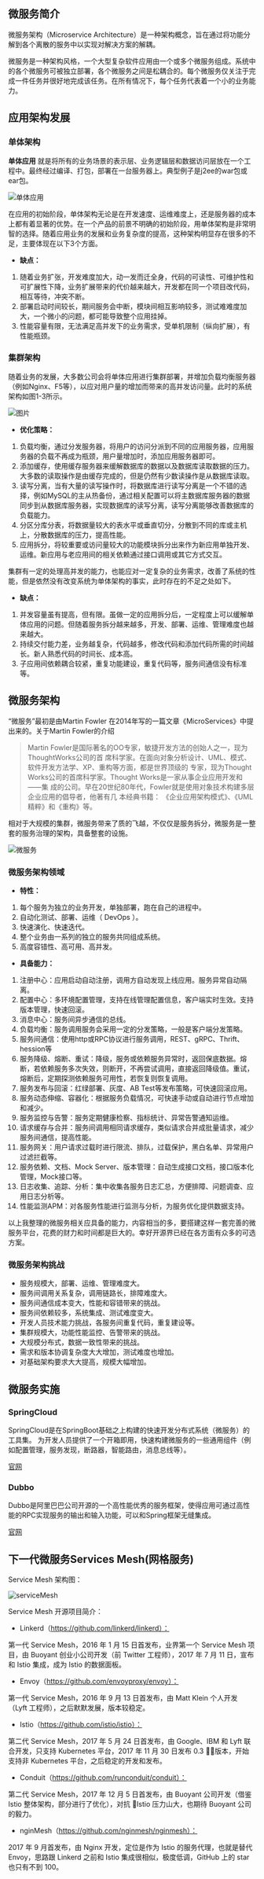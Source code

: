 微服务简介
-----

微服务架构（Microservice Architecture）是一种架构概念，旨在通过将功能分解到各个离散的服务中以实现对解决方案的解耦。

微服务是一种架构风格，一个大型复杂软件应用由一个或多个微服务组成。系统中的各个微服务可被独立部署，各个微服务之间是松耦合的。每个微服务仅关注于完成一件任务并很好地完成该任务。在所有情况下，每个任务代表着一个小的业务能力。

## 应用架构发展

### 单体架构

**单体应用** 就是将所有的业务场景的表示层、业务逻辑层和数据访问层放在一个工程中。最终经过编译、打包，部署在一台服务器上。典型例子是j2ee的war包或ear包。

![单体应用](single.png)

在应用的初始阶段，单体架构无论是在开发速度、运维难度上，还是服务器的成本上都有着显著的优势。在一个产品的前景不明确的初始阶段，用单体架构是非常明智的选择。随着应用业务的发展和业务复杂度的提高，这种架构明显存在很多的不足，主要体现在以下3个方面。
  
* **缺点：**
  
1. 随着业务扩张，开发难度加大，动一发而迁全身，代码的可读性、可维护性和可扩展性下降，业务扩展带来的代价越来越大，开发都在同一个项目改代码，相互等待，冲突不断。
2. 部署启动时间较长，期间服务会中断，模块间相互影响较多，测试难难度加大，一个微小的问题，都可能导致整个应用挂掉。
3. 性能容量有限，无法满足高并发下的业务需求，受单机限制（纵向扩展），有性能瓶颈。

### 集群架构

随着业务的发展，大多数公司会将单体应用进行集群部署，并增加负载均衡服务器（例如Nginx、F5等），以应对用户量的增加而带来的高并发访问量。此时的系统架构如图1-3所示。

![图片](cluster.png)

* **优化策略：**
  
1. 负载均衡，通过分发服务器，将用户的访问分派到不同的应用服务器，应用服务器的负载不再成为瓶颈，用户量增加时，添加应用服务器即可。
2. 添加缓存，使用缓存服务器来缓解数据库的数据以及数据库读取数据的压力。大多数的读取操作是由缓存完成的，但是仍然有少数读操作是从数据库读取。
3. 读写分离，当有大量的读写操作时，将数据库进行读写分离是一个不错的选择，例如MySQL的主从热备份，通过相关配置可以将主数据库服务器的数据同步到从数据库服务器，实现数据库的读写分离，读写分离能够改善数据库的负载能力。
4. 分区分库分表，将数据量较大的表水平或垂直切分，分散到不同的库或主机上，分散数据库的压力，提高性能。
5. 应用拆分，将较重要或访问量较大的功能模块拆分出来作为新应用单独开发、运维。新应用与老应用间的相关依赖通过接口调用或其它方式交互。

集群有一定的处理高并发的能力，也能应对一定复杂的业务需求，改善了系统的性能，但是依然没有改变系统为单体架构的事实，此时存在的不足之处如下。

* **缺点：**

1. 并发容量虽有提高，但有限。虽做一定的应用拆分后，一定程度上可以缓解单体应用的问题。但随着服务拆分越来越多，开发、部署、运维、管理难度也越来越大。
2. 持续交付能力差，业务越复杂，代码越多，修改代码和添加代码所需的时间越长。新人熟悉代码的时间长、成本高。
3. 子应用间依赖耦合较紧，重复功能建设，重复代码等，服务间通信没有标准等。

## 微服务架构

“微服务”最初是由Martin Fowler 在2014年写的一篇文章《MicroServices》中提出来的。关于Martin Fowler的介绍

>Martin Fowler是国际著名的OO专家，敏捷开发方法的创始人之一，现为ThoughtWorks公司的首
席科学家。在面向对象分析设计、UML、模式、软件开发方法学、XP、重构等方面，都是世界顶级的
专家，现为Thought Works公司的首席科学家。Thought Works是一家从事企业应用开发和——集
成的公司。早在20世纪80年代，Fowler就是使用对象技术构建多层企业应用的倡导者，他著有几
本经典书籍： 《企业应用架构模式》、《UML精粹》和《重构》等。

相对于大规模的集群，微服务带来了质的飞越，不仅仅是服务拆分，微服务是一整套的服务治理的架构，具备整套的设施。

![微服务](micro2.png)

### 微服务架构领域

* **特性：**

1. 每个服务为独立的业务开发，单独部署，跑在自己的进程中。
2. 自动化测试、部署、运维（ DevOps ）。
3. 快速演化、快速迭代。
4. 整个业务由一系列的独立的服务共同组成系统。
5. 高度容错性、高可用、高并发。

* **具备能力：**

1. 注册中心：应用启动自动注册，调用方自动发现上线应用。服务异常自动隔离。
2. 配置中心：多环境配置管理，支持在线管理配置信息，客户端实时生效。支持版本管理，快速回滚。
3. 消息中心：服务间异步通信的总线。
4. 负载均衡：服务调用服务会采用一定的分发策略，一般是客户端分发策略。
5. 服务间通信：使用http或RPC协议进行服务调用，REST、gRPC、Thrift、hession等
6. 服务降级、熔断、重试：降级，服务或依赖服务异常时，返回保底数据。熔断，若依赖服务多次失效，则断开，不再尝试调用，直接返回降级值。重试，熔断后，定期探测依赖服务可用性，若恢复则恢复调用。
7. 服务发布与回滚：红绿部署、灰度、AB Test等发布策略，可快速回滚应用。
8. 服务动态伸缩、容器化：根据服务负载情况，可快速手动或自动进行节点增加和减少。
9. 服务监控与告警：服务定期健康检察、指标统计、异常告警通知运维。
10. 请求缓存与合并：服务间调用相同请求缓存，类似请求合并成批量请求，减少服务间通信，提高性能。
11. 服务网关：用户请求过载时进行限流、排队，过载保护，黑白名单、异常用户过滤拦截等。
12. 服务依赖、文档、Mock Server、版本管理：自动生成接口文档，接口版本化管理，Mock接口等。
13. 日志收集、追踪、分析：集中收集各服务日志汇总，方便排障、问题调查、应用日志分析等。
14. 性能监测APM：对各服务性能进行监测与分析，为服务优化提供数据支持。

以上我整理的微服务相关应具备的能力，内容相当的多，要搭建这样一套完善的微服务平台，花费的财力和时间都是巨大的。幸好开源界已经在各方面有众多的可选方案。

### 微服务架构挑战

* 服务规模大，部署、运维、管理难度大。
* 服务间调用关系复杂，调用链路长，排障难度大。
* 服务间通信成本变大，性能和容错带来的挑战。
* 服务间依赖较多，系统集成、测试难度变大。
* 开发人员技术能力挑战，各服务间重复代码，重复建设等。
* 集群规模大，功能性能监控、告警带来的挑战。
* 大规模分布式，数据一致性带来的挑战。
* 需求和版本协调复杂度大大增加，测试难度也增加。
* 对基础架构要求大大提高，规模大幅增加。

## 微服务实施

### SpringCloud

SpringCloud是在SpringBoot基础之上构建的快速开发分布式系统（微服务）的工具集。
为开发人员提供了一个开箱即用，快速构建微服务的一些通用组件（例如配置管理，服务发现，断路器，智能路由，消息总线等）。

[官网](http://spring.io/spring-cloud)

### Dubbo

Dubbo是阿里巴巴公司开源的一个高性能优秀的服务框架，使得应用可通过高性能的RPC实现服务的输出和输入功能，可以和Spring框架无缝集成。

[官网](http://dubbo.apache.org/#!/?lang=zh-cn)


## 下一代微服务Services Mesh(网格服务)

Service Mesh 架构图：

![serviceMesh](serviceMesh.png)

Service Mesh 开源项目简介：

* Linkerd（https://github.com/linkerd/linkerd）：

第一代 Service Mesh，2016 年 1 月 15 日首发布，业界第一个 Service Mesh 项目，由 Buoyant 创业小公司开发（前 Twitter 工程师），2017 年 7 月 11 日，宣布和 Istio 集成，成为 Istio 的数据面板。

* Envoy（https://github.com/envoyproxy/envoy）：

第一代 Service Mesh，2016 年 9 月 13 日首发布，由 Matt Klein 个人开发（Lyft 工程师），之后默默发展，版本较稳定。

* Istio（https://github.com/istio/istio）：

第二代 Service Mesh，2017 年 5 月 24 日首发布，由 Google、IBM 和 Lyft 联合开发，只支持 Kubernetes 平台，2017 年 11 月 30 日发布 0.3 版本，开始支持非 Kubernetes 平台，之后稳定的开发和发布。

* Conduit（https://github.com/runconduit/conduit）：

第二代 Service Mesh，2017 年 12 月 5 日首发布，由 Buoyant 公司开发（借鉴 Istio 整体架构，部分进行了优化），对抗 Istio 压力山大，也期待 Buoyant 公司的毅力。

* nginMesh（https://github.com/nginmesh/nginmesh）：

2017 年 9 月首发布，由 Nginx 开发，定位是作为 Istio 的服务代理，也就是替代 Envoy，思路跟 Linkerd 之前和 Istio 集成很相似，极度低调，GitHub 上的 star 也只有不到 100。


